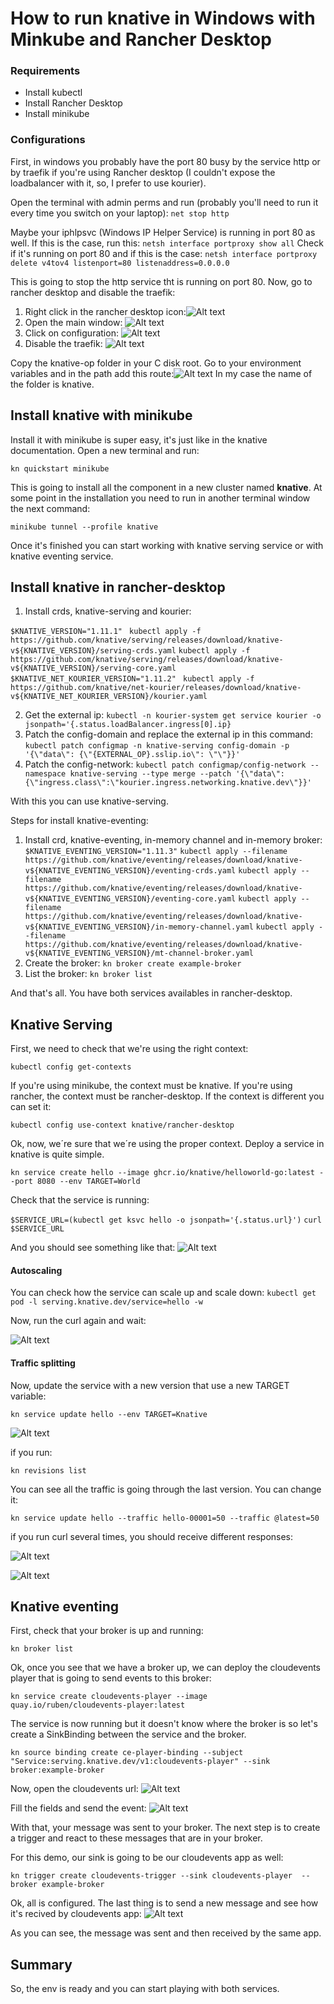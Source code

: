 # How to run knative in Windows with Minkube and Rancher Desktop

### Requirements
-   Install kubectl
-   Install Rancher Desktop
-   Install minikube


### Configurations
First, in windows you probably have the port 80 busy by the service http or by traefik if you're using Rancher desktop (I couldn't expose the loadbalancer with it, so, I prefer to use kourier).

Open the terminal with admin perms and run (probably you'll need to run it every time you switch on your laptop):
```net stop http```

Maybe your iphlpsvc (Windows IP Helper Service) is running in port 80 as well. If this is the case, run this:
```netsh interface portproxy show all```
Check if it's running on port 80 and if this is the case:
```netsh interface portproxy delete v4tov4 listenport=80 listenaddress=0.0.0.0```

This is going to stop the http service tht is running on port 80.
Now, go to rancher desktop and disable the traefik:
1.  Right click in the rancher desktop icon:![Alt text](images/image.png)
2.  Open the main window: ![Alt text](images/image2.png) 
3.  Click on configuration: ![Alt text](images/image3.png)
4.  Disable the traefik: ![Alt text](images/image4.png)

Copy the knative-op folder in your C disk root. 
Go to your environment variables and in the path add this route:![Alt text](images/image5.png)
In my case the name of the folder is knative.

## Install knative with minikube
Install it with minikube is super easy, it's just like in the knative documentation.
Open a new terminal and run:

```kn quickstart minikube```

This is going to install all the component in a new cluster named **knative**.
At some point in the installation you need to run in another terminal window the next command:

```minikube tunnel --profile knative```

Once it's finished you can start working with knative serving service or with knative eventing service.

## Install knative in rancher-desktop

1.  Install crds, knative-serving and kourier:

```$KNATIVE_VERSION="1.11.1"```
``` kubectl apply -f https://github.com/knative/serving/releases/download/knative-v${KNATIVE_VERSION}/serving-crds.yaml```
```kubectl apply -f https://github.com/knative/serving/releases/download/knative-v${KNATIVE_VERSION}/serving-core.yaml```
```$KNATIVE_NET_KOURIER_VERSION="1.11.2"```
``` kubectl apply -f https://github.com/knative/net-kourier/releases/download/knative-v${KNATIVE_NET_KOURIER_VERSION}/kourier.yaml```

2.  Get the external ip:
```kubectl -n kourier-system get service kourier -o jsonpath='{.status.loadBalancer.ingress[0].ip}```
3.  Patch the config-domain and replace the external ip in this command:
```kubectl patch configmap -n knative-serving config-domain -p '{\"data\": {\"{EXTERNAL_OP}.sslip.io\": \"\"}}'```    
4.  Patch the config-network:
```kubectl patch configmap/config-network --namespace knative-serving --type merge --patch '{\"data\":{\"ingress.class\":\"kourier.ingress.networking.knative.dev\"}}'```

With this you can use knative-serving.

Steps for install knative-eventing:

1.  Install crd, knative-eventing, in-memory channel and in-memory broker:
```$KNATIVE_EVENTING_VERSION="1.11.3"```
```kubectl apply --filename https://github.com/knative/eventing/releases/download/knative-v${KNATIVE_EVENTING_VERSION}/eventing-crds.yaml```
```kubectl apply --filename https://github.com/knative/eventing/releases/download/knative-v${KNATIVE_EVENTING_VERSION}/eventing-core.yaml```
```kubectl apply --filename https://github.com/knative/eventing/releases/download/knative-v${KNATIVE_EVENTING_VERSION}/in-memory-channel.yaml```
```kubectl apply --filename https://github.com/knative/eventing/releases/download/knative-v${KNATIVE_EVENTING_VERSION}/mt-channel-broker.yaml```
2.  Create the broker:
```kn broker create example-broker```
3. List the broker:
```kn broker list```

And that's all. You have both services availables in rancher-desktop.

## Knative Serving

First, we need to check that we're using the right context:

```kubectl config get-contexts```

If you're using minikube, the context must be knative.
If you're using rancher, the context must be rancher-desktop.
If the context is different you can set it:

```kubectl config use-context knative/rancher-desktop```

Ok, now, we´re sure that we´re using the proper context. Deploy a service in knative is quite simple.

```kn service create hello --image ghcr.io/knative/helloworld-go:latest --port 8080 --env TARGET=World```

Check that the service is running:

```$SERVICE_URL=(kubectl get ksvc hello -o jsonpath='{.status.url}')```
```curl $SERVICE_URL```

And you should see something like that:
![Alt text](images/image6.png)

#### Autoscaling

You can check how the service can scale up and scale down:
```kubectl get pod -l serving.knative.dev/service=hello -w```

Now, run the curl again and wait:

![Alt text](images/image7.png)

#### Traffic splitting

Now, update the service with a new version that use a new TARGET variable:

```kn service update hello --env TARGET=Knative```

![Alt text](images/image8.png)

if you run:

```kn revisions list```

You can see all the traffic is going through the last version. You can change it:

```kn service update hello --traffic hello-00001=50 --traffic @latest=50```

if you run curl several times, you should receive different responses:

![Alt text](images/image9.png)

![Alt text](images/image10.png)

## Knative eventing

First, check that your broker is up and running:

```kn broker list```

Ok, once you see that we have a broker up, we can deploy the cloudevents player that is going to send events to this broker:

```kn service create cloudevents-player --image quay.io/ruben/cloudevents-player:latest```

The service is now running but it doesn't know where the broker is so let's create a SinkBinding between the service and the broker.

```kn source binding create ce-player-binding --subject "Service:serving.knative.dev/v1:cloudevents-player" --sink broker:example-broker```

Now, open the cloudevents url:
![Alt text](images/image11.png)

Fill the fields and send the event:
![Alt text](images/image12.png)

With that, your message was sent to your broker.
The next step is to create a trigger and react to these messages that are in your broker.

For this demo, our sink is going to be our cloudevents app as well:

```kn trigger create cloudevents-trigger --sink cloudevents-player  --broker example-broker```

Ok, all is configured. The last thing is to send a new message and see how it's recived by cloudevents app:
![Alt text](images/image13.png)

As you can see, the message was sent and then received by the same app.

## Summary

So, the env is ready and you can start playing with both services.